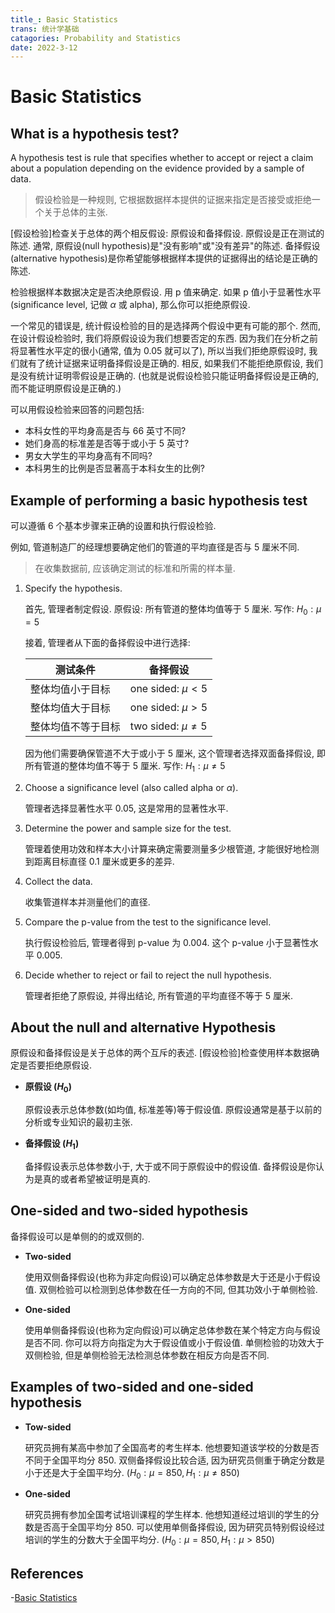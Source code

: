 ```yaml
---
title_: Basic Statistics
trans: 统计学基础
catagories: Probability and Statistics
date: 2022-3-12
---
```


# Basic Statistics

## What is a hypothesis test?

A hypothesis test is rule that specifies whether to accept or reject a claim about a population depending on the evidence provided by a sample of data.

> 假设检验是一种规则, 它根据数据样本提供的证据来指定是否接受或拒绝一个关于总体的主张.

[假设检验]检查关于总体的两个相反假设: 原假设和备择假设. 原假设是正在测试的陈述. 通常, 原假设(null hypothesis)是"没有影响"或"没有差异"的陈述. 备择假设(alternative hypothesis)是你希望能够根据样本提供的证据得出的结论是正确的陈述.

检验根据样本数据决定是否决绝原假设. 用 p 值来确定. 如果 p 值小于显著性水平(significance level, 记做 $\alpha$ 或 alpha), 那么你可以拒绝原假设.

一个常见的错误是, 统计假设检验的目的是选择两个假设中更有可能的那个. 然而, 在设计假设检验时, 我们将原假设设为我们想要否定的东西. 因为我们在分析之前将显著性水平定的很小(通常, 值为 0.05 就可以了), 所以当我们拒绝原假设时, 我们就有了统计证据来证明备择假设是正确的. 相反, 如果我们不能拒绝原假设, 我们是没有统计证明零假设是正确的. (也就是说假设检验只能证明备择假设是正确的, 而不能证明原假设是正确的.)

可以用假设检验来回答的问题包括:

- 本科女性的平均身高是否与 66 英寸不同?
- 她们身高的标准差是否等于或小于 5 英寸?
- 男女大学生的平均身高有不同吗?
- 本科男生的比例是否显著高于本科女生的比例?

## Example of performing a basic hypothesis test

可以遵循 6 个基本步骤来正确的设置和执行假设检验.

例如, 管道制造厂的经理想要确定他们的管道的平均直径是否与 5 厘米不同.

> 在收集数据前, 应该确定测试的标准和所需的样本量.

1. Specify the hypothesis.

   首先, 管理者制定假设. 原假设: 所有管道的整体均值等于 5 厘米. 写作: $H_0:\mu = 5$

   接着, 管理者从下面的备择假设中进行选择:

   | 测试条件           | 备择假设               |
   | ------------------ | ---------------------- |
   | 整体均值小于目标   | one sided: $\mu \lt 5$ |
   | 整体均值大于目标   | one sided: $\mu \gt 5$ |
   | 整体均值不等于目标 | two sided: $\mu \ne 5$ |

   因为他们需要确保管道不大于或小于 5 厘米, 这个管理者选择双面备择假设, 即所有管道的整体均值不等于 5 厘米. 写作: $H_1 : \mu \ne 5$

2. Choose a significance level (also called alpha or $\alpha$).

   管理者选择显著性水平 0.05, 这是常用的显著性水平.

3. Determine the power and sample size for the test.

   管理着使用功效和样本大小计算来确定需要测量多少根管道, 才能很好地检测到距离目标直径 0.1 厘米或更多的差异.

4. Collect the data.

   收集管道样本并测量他们的直径.

5. Compare the p-value from the test to the significance level.

   执行假设检验后, 管理者得到 p-value 为 0.004. 这个 p-value 小于显著性水平 0.005.

6. Decide whether to reject or fail to reject the null hypothesis.

   管理者拒绝了原假设, 并得出结论, 所有管道的平均直径不等于 5 厘米.

## About the null and alternative Hypothesis

原假设和备择假设是关于总体的两个互斥的表述. [假设检验]检查使用样本数据确定是否要拒绝原假设.

- **原假设 ($H_0$)**

  原假设表示总体参数(如均值, 标准差等)等于假设值. 原假设通常是基于以前的分析或专业知识的最初主张.

- **备择假设 ($H_1$)**

  备择假设表示总体参数小于, 大于或不同于原假设中的假设值. 备择假设是你认为是真的或者希望被证明是真的.

## One-sided and two-sided hypothesis

备择假设可以是单侧的的或双侧的.

- **Two-sided**

  使用双侧备择假设(也称为非定向假设)可以确定总体参数是大于还是小于假设值. 双侧检验可以检测到总体参数在任一方向的不同, 但其功效小于单侧检验.

- **One-sided**

  使用单侧备择假设(也称为定向假设)可以确定总体参数在某个特定方向与假设是否不同. 你可以将方向指定为大于假设值或小于假设值. 单侧检验的功效大于双侧检验, 但是单侧检验无法检测总体参数在相反方向是否不同.

## Examples of two-sided and one-sided hypothesis

- **Tow-sided**

  研究员拥有某高中参加了全国高考的考生样本. 他想要知道该学校的分数是否不同于全国平均分 850. 双侧备择假设比较合适, 因为研究员侧重于确定分数是小于还是大于全国平均分. ($H_0 : \mu = 850, H_1 : \mu \ne 850$)

- **One-sided**

  研究员拥有参加全国考试培训课程的学生样本. 他想知道经过培训的学生的分数是否高于全国平均分 850. 可以使用单侧备择假设, 因为研究员特别假设经过培训的学生的分数大于全国平均分. ($H_0 : \mu = 850, H_1 : \mu \gt 850$)

## References

-[Basic Statistics](https://support.minitab.com/en-us/minitab/18/help-and-how-to/statistics/basic-statistics/supporting-topics/basics/what-is-a-hypothesis-test/)
